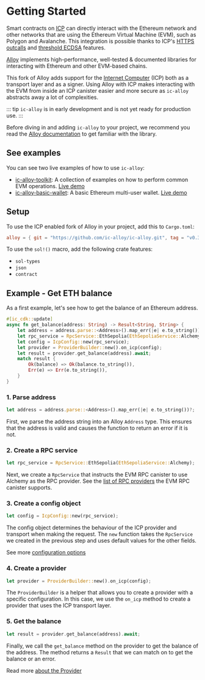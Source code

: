 # Getting Started

Smart contracts on [ICP](https://internetcomputer.org) can directly interact with the Ethereum network and other networks that are using the Ethereum Virtual Machine (EVM), such as Polygon and Avalanche. This integration is possible thanks to ICP's [HTTPS outcalls](https://internetcomputer.org/https-outcalls) and [threshold ECDSA](https://internetcomputer.org/capabilities/multi-chain-transactions/) features.

[Alloy](https://alloy.rs/) implements high-performance, well-tested & documented libraries for interacting with Ethereum and other EVM-based chains.

This fork of Alloy adds support for the [Internet Computer](https://internetcomputer.org) (ICP) both as a transport layer and as a signer. Using Alloy with ICP makes interacting with the EVM from inside an ICP canister easier and more secure as `ic-alloy` abstracts away a lot of complexities.

::: tip
`ic-alloy` is in early development and is not yet ready for production use.
:::

Before diving in and adding `ic-alloy` to your project, we recommend you read the [Alloy documentation](https://alloy.rs/) to get familiar with the library.

## See examples

You can see two live examples of how to use `ic-alloy`:

- [ic-alloy-toolkit](https://github.com/ic-alloy/ic-alloy-toolkit): A collection of examples on how to perform common EVM operations. [Live demo](https://u4yi6-xiaaa-aaaap-aib2q-cai.icp0.io)
- [ic-alloy-basic-wallet](https://github.com/ic-alloy/ic-alloy-basic-wallet): A basic Ethereum multi-user wallet. [Live demo](https://7vics-6yaaa-aaaai-ap7lq-cai.icp0.io)

## Setup

To use the ICP enabled fork of Alloy in your project, add this to `Cargo.toml`:

```toml
alloy = { git = "https://github.com/ic-alloy/ic-alloy.git", tag = "v0.3.5-icp.0", features = ["icp"]}
```

To use the `sol!()` macro, add the following crate features:

- `sol-types`
- `json`
- `contract`

## Example - Get ETH balance

As a first example, let's see how to get the balance of an Ethereum address.

```Rust
#[ic_cdk::update]
async fn get_balance(address: String) -> Result<String, String> {
    let address = address.parse::<Address>().map_err(|e| e.to_string())?;
    let rpc_service = RpcService::EthSepolia(EthSepoliaService::Alchemy);
    let config = IcpConfig::new(rpc_service);
    let provider = ProviderBuilder::new().on_icp(config);
    let result = provider.get_balance(address).await;
    match result {
        Ok(balance) => Ok(balance.to_string()),
        Err(e) => Err(e.to_string()),
    }
}
```

### 1. Parse address

```Rust
let address = address.parse::<Address>().map_err(|e| e.to_string())?;
```

First, we parse the address string into an Alloy `Address` type. This ensures that the address is valid and causes the function to return an error if it is not.

### 2. Create a RPC service

```Rust
let rpc_service = RpcService::EthSepolia(EthSepoliaService::Alchemy);
```

Next, we create a `RpcService` that instructs the EVM RPC canister to use Alchemy as the RPC provider. See the [list of RPC providers](https://internetcomputer.org/docs/current/developer-docs/multi-chain/ethereum/evm-rpc/overview) the EVM RPC canister supports.

### 3. Create a config object

```Rust
let config = IcpConfig::new(rpc_service);
```

The config object determines the behaviour of the ICP provider and transport when making the request. The `new` function takes the `RpcService` we created in the previous step and uses default values for the other fields.

See more [configuration options](./configuration)

### 4. Create a provider

```Rust
let provider = ProviderBuilder::new().on_icp(config);
```

The `ProviderBuilder` is a helper that allows you to create a provider with a specific configuration. In this case, we use the `on_icp` method to create a provider that uses the ICP transport layer.

### 5. Get the balance

```Rust
let result = provider.get_balance(address).await;
```

Finally, we call the `get_balance` method on the provider to get the balance of the address. The method returns a `Result` that we can match on to get the balance or an error.

Read more [about the Provider](/provider)
